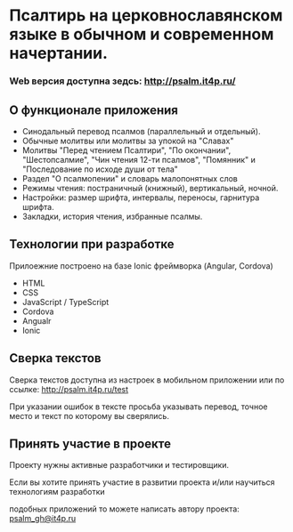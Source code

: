 

# Псалтирь на церковнославянском языке в обычном и современном начертании.
### Web версия доступна зедсь: http://psalm.it4p.ru/

## О функционале приложения
* Cинодальный перевод псалмов (параллельный и отдельный).
* Обычные молитвы или молитвы за упокой на "Славах"
* Молитвы "Перед чтением Псалтири", "По окончании", "Шестопсалмие", "Чин чтения 12-ти псалмов", "Помянник" и "Поcледование по исходе души от тела"
* Раздел "О псалмопении" и словарь малопонятных слов
* Режимы чтения: постраничный (книжный), вертикальный, ночной.
* Настройки: размер шрифта, интервалы, переносы, гарнитура шрифта.
* Закладки, история чтения, избранные псалмы.

## Технологии при разработке
Прилоежние построено на базе Ionic фреймворка (Angular, Cordova)
* HTML
* CSS
* JavaScript / TypeScript
* Cordova
* Angualr
* Ionic

## Сверка текстов
Сверка текстов доступна из настроек в мобильном приложении или по ссылке: http://psalm.it4p.ru/test

При указании ошибок в тексте просьба указывать перевод, точное место и текст по которому вы сверялись.

## Принять участие в проекте
Проекту нужны активные разработчики и тестировщики.

Если вы хотите принять участие в развитии проекта и/или научиться технологиям разработки

подобных приложений то можете написать автору проекта: psalm_gh@it4p.ru


